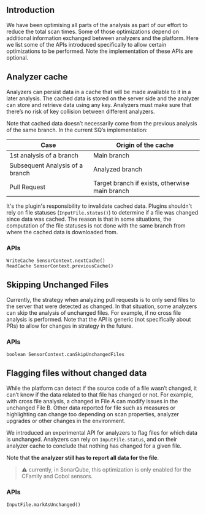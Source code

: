 ## Introduction

We have been optimising all parts of the analysis as part of our effort to reduce the total scan times. Some of those optimizations depend on additional information exchanged
between analyzers and the platform. Here we list some of the APIs introduced specifically to allow certain optimizations to be performed. Note the implementation of these APIs are
optional.

## Analyzer cache

Analyzers can persist data in a cache that will be made available to it in a later analysis. The cached data is stored on the server side and the analyzer can store and retrieve data using any key.
Analyzers must make sure that there’s no risk of key collision between different analyzers.

Note that cached data doesn’t necessarily come from the previous analysis of the same branch. In the current SQ’s implementation:

| Case | Origin of the cache
| --- |---------------------|
| 1st analysis of a branch | Main branch         |
| Subsequent Analysis of a branch | Analyzed  branch    |
| Pull Request | Target branch if exists, otherwise main branch |

It's the plugin's responsibility to invalidate cached data. Plugins shouldn't rely on file statuses (`InputFile.status()`) to determine if a file was changed since data was cached. The reason is that in some situations, the computation of the file statuses is not done with the same branch from where the cached data is downloaded from.

### APIs

```
WriteCache SensorContext.nextCache()
ReadCache SensorContext.previousCache()
```

## Skipping Unchanged Files

Currently, the strategy when analyzing pull requests is to only send files to the server that were detected as changed. In that situation, some analyzers can skip the analysis of
unchanged files. For example, if no cross file analysis is performed. Note that the API is generic (not specifically about PRs) to allow for changes in strategy in the future.

### APIs

```
boolean SensorContext.canSkipUnchangedFiles
```

## Flagging files without changed data

While the platform can detect if the source code of a file wasn’t changed, it can’t know if the data related to that file has changed or not. For example, with cross file analysis,
a changed in File A can modify issues in the unchanged File B. Other data reported for file such as measures or highlighting can change too depending on scan properties, analyzer
upgrades or other changes in the environment.

We introduced an experimental API for analyzers to flag files for which data is unchanged. Analyzers can rely on `InputFile.status`, and on their analyzer cache to conclude that
nothing has changed for a given file.

Note that **the analyzer still has to report all data for the file**.

> :warning: currently, in SonarQube, this optimization is only enabled for the CFamily and Cobol sensors.
### APIs

```
InputFile.markAsUnchanged()
```

